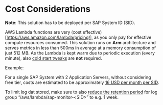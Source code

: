 # Cost Considerations

**Note:** This solution has to be deployed per SAP System ID (SID).

AWS Lambda functions are very (cost effective)[https://aws.amazon.com/lambda/pricing/], as you only pay for effective compute resources consumed. This solution runs on **Arm** architecture and serves metrics in less than 500ms in average at a memory consumption of just 512 MB.  As the Lambda is kept warm due to periodic execution (every minute), also [cold start tweaks](https://aws.amazon.com/de/blogs/compute/new-for-aws-lambda-predictable-start-up-times-with-provisioned-concurrency/) are **not** required.

Example:

For a single SAP System with 2 Application Servers, without considering free tier, costs are estimated to be approximately [16 USD per month per SID](https://calculator.aws/#/estimate?id=3590591b3364c8911c6755e278f3473cfd7881b5).

To limit log dat stored, make sure to also [reduce the retention period](https://docs.aws.amazon.com/AmazonCloudWatch/latest/logs/Working-with-log-groups-and-streams.html#SettingLogRetention) for log group “/aws/lambda/sap-monitor-\<SID\>” to e.g. 1 week.